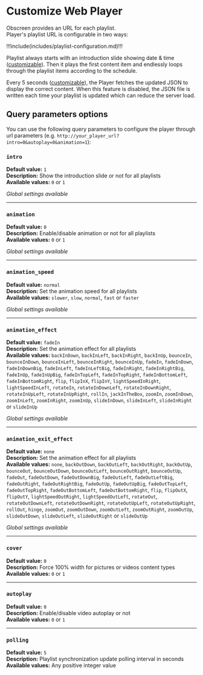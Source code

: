 # Customize Web Player

Obscreen provides an URL for each playlist.<br />
Player's playlist URL is configurable in two ways:

!!!include(includes/playlist-configuration.md)!!!

Playlist always starts with an introduction slide showing date & time ([customizable](#intro)). Then it plays the first content item and endlessly loops through the playlist items according to the schedule.

Every 5 seconds ([customizable](#polling)), the Player fetches the updated JSON to display the correct content. When this feature is disabled, the JSON file is written each time your playlist is updated which can reduce the server load. 

## Query parameters options

You can use the following query parameters to configure the player through url parameters (e.g. `http://your_player_url?intro=0&autoplay=0&animation=1`):

### `intro`

**Default value:** `1`<br />
**Description:** Show the introduction slide or not for all playlists<br />
**Available values:** `0` or `1`<br />

*Global settings available*

---

### `animation`

**Default value:** `0`<br />
**Description:** Enable/disable animation or not for all playlists<br />
**Available values:** `0` or `1`<br />

*Global settings available*

---

### `animation_speed`

**Default value:** `normal`<br />
**Description:** Set the animation speed for all playlists<br />
**Available values:** `slower`, `slow`, `normal`, `fast` or `faster`<br />    

*Global settings available*

---

### `animation_effect`

**Default value:** `fadeIn`<br />
**Description:** Set the animation effect for all playlists<br />
**Available values:** `backInDown`, `backInLeft`, `backInRight`, `backInUp`, `bounceIn`, `bounceInDown`, `bounceInLeft`, `bounceInRight`, `bounceInUp`, `fadeIn`, `fadeInDown`, `fadeInDownBig`, `fadeInLeft`, `fadeInLeftBig`, `fadeInRight`, `fadeInRightBig`, `fadeInUp`, `fadeInUpBig`, `fadeInTopLeft`, `fadeInTopRight`, `fadeInBottomLeft`, `fadeInBottomRight`, `flip`, `flipInX`, `flipInY`, `lightSpeedInRight`, `lightSpeedInLeft`, `rotateIn`, `rotateInDownLeft`, `rotateInDownRight`, `rotateInUpLeft`, `rotateInUpRight`, `rollIn`, `jackInTheBox`, `zoomIn`, `zoomInDown`, `zoomInLeft`, `zoomInRight`, `zoomInUp`, `slideInDown`, `slideInLeft`, `slideInRight` or `slideInUp` <br />

*Global settings available*

---

### `animation_exit_effect`

**Default value:** `none`<br />
**Description:** Set the animation effect for all playlists<br />
**Available values:** `none`, `backOutDown`, `backOutLeft`, `backOutRight`, `backOutUp`, `bounceOut`, `bounceOutDown`, `bounceOutLeft`, `bounceOutRight`, `bounceOutUp`, `fadeOut`, `fadeOutDown`, `fadeOutDownBig`, `fadeOutLeft`, `fadeOutLeftBig`, `fadeOutRight`, `fadeOutRightBig`, `fadeOutUp`, `fadeOutUpBig`, `fadeOutTopLeft`, `fadeOutTopRight`, `fadeOutBottomLeft`, `fadeOutBottomRight`, `flip`, `flipOutX`, `flipOutY`, `lightSpeedOutRight`, `lightSpeedOutLeft`, `rotateOut`, `rotateOutDownLeft`, `rotateOutDownRight`, `rotateOutUpLeft`, `rotateOutUpRight`, `rollOut`, `hinge`, `zoomOut`, `zoomOutDown`, `zoomOutLeft`, `zoomOutRight`, `zoomOutUp`, `slideOutDown`, `slideOutLeft`, `slideOutRight` or `slideOutUp`<br />

*Global settings available*

---

### `cover`

**Default value:** `0`<br />
**Description:** Force 100% width for pictures or videos content types<br />
**Available values:** `0` or `1`<br />

---

### `autoplay`

**Default value:** `0`<br />
**Description:** Enable/disable video autoplay or not<br />
**Available values:** `0` or `1`<br />

---

### `polling`

**Default value:** `5`<br />
**Description:** Playlist synchronization update polling interval in seconds<br />
**Available values:** Any positive integer value<br />

